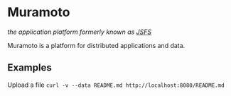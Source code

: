 # Muramoto

*the application platform formerly known as [JSFS]()*

Muramoto is a platform for distributed applications and data.

## Examples

Upload a file
`curl -v --data README.md http://localhost:8080/README.md`
